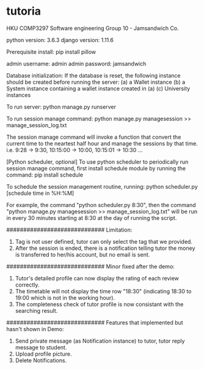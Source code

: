 # tutoria

HKU COMP3297 Software engineering
Group 10 - Jamsandwich Co.

python version: 3.6.3
django version: 1.11.6

Prerequisite install:
pip install pillow

admin username: admin
admin password: jamsandwich

Database initialization:
If the database is reset, the following instance should be created before running the server:
(a) a Wallet instance
(b) a System instance containing a wallet instance created in (a)
(c) University instances

To run server:
python manage.py runserver

To run session manage command:
python manage.py managesession >> manage_session_log.txt

The session manage command will invoke a function that convert the current time to the neartest half hour and manage the sessions by that time. i.e. 9:28 -> 9:30, 10:15:00 -> 10:00, 10:15:01 -> 10:30 ...

[Python scheduler, optional]
To use python scheduler to periodically run session manage command, first install schedule module by running the command:
pip install schedule

To schedule the session management routine, running:
python scheduler.py [schedule time in %H:%M]

For example, the command "python scheduler.py 8:30", then the command "python manage.py managesession >> manage_session_log.txt" will be run in every 30 minutes starting at 8:30 at the day of running the script.

#############################
Limitation:
1) Tag is not user defined, tutor can only select the tag that we provided.
2) After the session is ended, there is a notification telling tutor the money is transferred to her/his account, but no email is sent.

#############################
Minor fixed after the demo:
1) Tutor's detailed profile can now display the rating of each review correctly.
2) The timetable will not display the time row "18:30" (indicating 18:30 to 19:00 which is not in the working hour).
3) The completeness check of tutor profile is now consistant with the searching result.

#############################
Features that implemented but hasn't shown in Demo:
1) Send private message (as Notification instance) to tutor, tutor reply message to student.
2) Upload profile picture.
3) Delete Notifications.